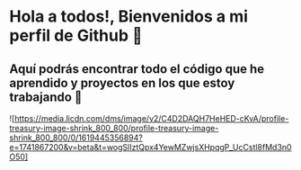 # Hola a todos!, Bienvenidos a mi perfil de Github 👋

## Aquí podrás encontrar todo el código que he aprendido y proyectos en los que estoy trabajando 💪

![https://media.licdn.com/dms/image/v2/C4D2DAQH7HeHED-cKvA/profile-treasury-image-shrink_800_800/profile-treasury-image-shrink_800_800/0/1619445356894?e=1741867200&v=beta&t=wogSlIztQpx4YewMZwjsXHpqgP_UcCstl8fMd3n0O50]

<!--
**albafuentesglezz/AlbaFuentesGlezz** is a ✨ _special_ ✨ repository because its `README.md` (this file) appears on your GitHub profile.

Here are some ideas to get you started:

- 🔭 I’m currently working on ...
- 🌱 I’m currently learning ...
- 👯 I’m looking to collaborate on ...
- 🤔 I’m looking for help with ...
- 💬 Ask me about ...
- 📫 How to reach me: ...
- 😄 Pronouns: ...
- ⚡ Fun fact: ...
-->
